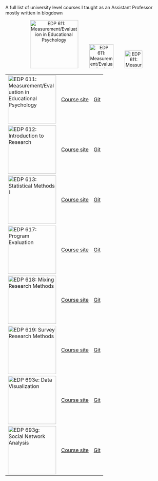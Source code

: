A full list of university level courses I taught as an Assistant Professor mostly written in blogdown

<p align="center">
  <img alt="EDP 611: Measurement/Evaluation in Educational Psychology" src="https://github.com/drabhikroy/Courses/assets/9486864/ba9baaa7-dc3b-476b-8f88-b4bd60fe6986" width="150">
&nbsp; &nbsp; &nbsp; &nbsp;
   <a href="https://edp611.asocialdatascientist.com"><img alt="EDP 611: Measurement/Evaluation in Educational Psychology course site" src="https://github.com/drabhikroy/Courses/assets/9486864/ef6b1b84-9f9a-435e-90e4-6f17cc1402c3" width="75"></a>
  &nbsp; &nbsp; &nbsp; &nbsp;
  <a href="https://github.com/drabhikroy/Courses/tree/edp611"><img alt="EDP 611: Measurement/Evaluation in Educational Psychology Github site" src="https://github.com/drabhikroy/Courses/assets/9486864/f779f18b-2ddd-44ab-aa1c-ac4f2aa1365d" width="55"></a>
</p>






|       |       |       |
|-------|-------|-------|
| <img src="https://github.com/drabhikroy/Courses/assets/9486864/ba9baaa7-dc3b-476b-8f88-b4bd60fe6986" alt="EDP 611: Measurement/Evaluation in Educational Psychology" width="150">|[Course site](https://edp611.asocialdatascientist.com) | [Git](https://github.com/drabhikroy/Courses/tree/edp611) |
| <img src="https://github.com/drabhikroy/Courses/assets/9486864/d20ba0e2-cb02-4389-b370-ae2d66559377" alt="EDP 612: Introduction to Research" width="150">|[Course site](https://edp612.asocialdatascientist.com) | [Git](https://github.com/drabhikroy/Courses/tree/edp612) |
| <img src="https://github.com/drabhikroy/Courses/assets/9486864/d334c60f-84d1-40c6-a755-cf177d597b2a" alt="EDP 613: Statistical Methods I" width="150">|[Course site](https://edp613.asocialdatascientist.com) | [Git](https://github.com/drabhikroy/Courses/tree/edp613) |
| <img src="https://github.com/drabhikroy/Courses/assets/9486864/d8506511-12a2-4f7c-ac40-7d084c8eab3c" alt="EDP 617: Program Evaluation" width="150">|[Course site](https://edp617.asocialdatascientist.com) | [Git](https://github.com/drabhikroy/Courses/tree/edp617) |
| <img src="https://github.com/drabhikroy/Courses/assets/9486864/1469511b-2666-498a-bff4-5c978e470779" alt="EDP 618: Mixing Research Methods" width="150">|[Course site](https://edp618.asocialdatascientist.com) | [Git](https://github.com/drabhikroy/Courses/tree/edp618) |
| <img src="https://github.com/drabhikroy/Courses/assets/9486864/6c6219ee-9fb5-4874-a61a-99ee0a3b092f" alt="EDP 619: Survey Research Methods" width="150">|[Course site](https://edp619.asocialdatascientist.com) | [Git](https://github.com/drabhikroy/Courses/tree/edp619) |
| <img src="https://github.com/drabhikroy/Courses/assets/9486864/4614f2e3-804f-4c47-bcc5-fbaf19abfc7c" alt="EDP 693e: Data Visualization" width="150">|[Course site](https://edp693e.asocialdatascientist.com) | [Git](https://github.com/drabhikroy/Courses/tree/edp693e) |
| <img src="https://github.com/drabhikroy/Courses/assets/9486864/c3c71a84-74ce-40e8-b33b-f5b74736674f" alt="EDP 693g: Social Network Analysis" width="150">|[Course site](https://edp693g.asocialdatascientist.com) | [Git](https://github.com/drabhikroy/Courses/tree/edp693g) |
